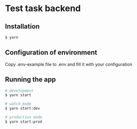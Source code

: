 <h1>Test task backend</h1>

## Installation

```bash
$ yarn
```

## Configuration of environment

Copy .env-example file to .env and fill it with your configuration

## Running the app

```bash
# development
$ yarn start

# watch mode
$ yarn start:dev

# production mode
$ yarn start:prod
```

